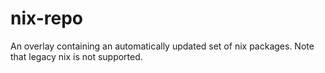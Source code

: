 # nix-repo

An overlay containing an automatically updated set of nix packages.
Note that legacy nix is not supported.
